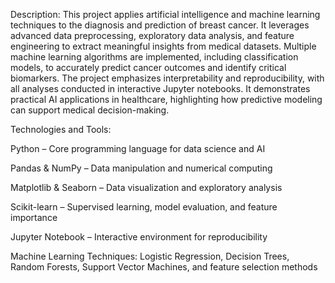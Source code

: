 Description:
This project applies artificial intelligence and machine learning techniques to the diagnosis and prediction of breast cancer. It leverages advanced data preprocessing, exploratory data analysis, and feature engineering to extract meaningful insights from medical datasets. Multiple machine learning algorithms are implemented, including classification models, to accurately predict cancer outcomes and identify critical biomarkers. The project emphasizes interpretability and reproducibility, with all analyses conducted in interactive Jupyter notebooks. It demonstrates practical AI applications in healthcare, highlighting how predictive modeling can support medical decision-making.

Technologies and Tools:

Python – Core programming language for data science and AI

Pandas & NumPy – Data manipulation and numerical computing

Matplotlib & Seaborn – Data visualization and exploratory analysis

Scikit-learn – Supervised learning, model evaluation, and feature importance

Jupyter Notebook – Interactive environment for reproducibility

Machine Learning Techniques: Logistic Regression, Decision Trees, Random Forests, Support Vector Machines, and feature selection methods

